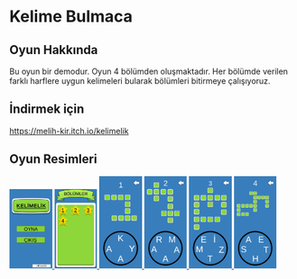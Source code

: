 
# Kelime Bulmaca

## Oyun Hakkında
Bu oyun bir demodur. Oyun 4 bölümden oluşmaktadır. Her bölümde verilen farklı harflere uygun kelimeleri bularak bölümleri bitirmeye çalışıyoruz.


## İndirmek için
https://melih-kir.itch.io/kelimelik

## Oyun Resimleri

<p align="left"> <a href="https://www.w3schools.com/cs/" target="_blank" rel="noreferrer"> <img 

<img src="./KelimeBulmaca/ReadMeAssets/game.jpg" alt="racegif" width="15%"/>
<img src="./KelimeBulmaca/ReadMeAssets/bölümler.jpg" alt="racegif" width="15%" />
<img src="./KelimeBulmaca/ReadMeAssets/bölüm1.jpg" alt="racegif" width="15%" />
<img src="./KelimeBulmaca/ReadMeAssets/bölüm2.jpg" alt="racegif" width="15%"/>
<img src="./KelimeBulmaca/ReadMeAssets/bölüm3.jpg" alt="racegif" width="15%"/>
<img src="./KelimeBulmaca/ReadMeAssets/bölüm4.jpg" alt="racegif" width="15%"/>
